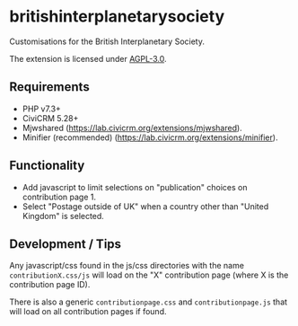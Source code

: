 # britishinterplanetarysociety

Customisations for the British Interplanetary Society.

The extension is licensed under [AGPL-3.0](LICENSE.txt).

## Requirements

* PHP v7.3+
* CiviCRM 5.28+
* Mjwshared (https://lab.civicrm.org/extensions/mjwshared).
* Minifier (recommended) (https://lab.civicrm.org/extensions/minifier).

## Functionality

* Add javascript to limit selections on "publication" choices on contribution page 1.
* Select "Postage outside of UK" when a country other than "United Kingdom" is selected.

## Development / Tips

Any javascript/css found in the js/css directories with the name `contributionX.css/js` will
load on the "X" contribution page (where X is the contribution page ID).

There is also a generic `contributionpage.css` and `contributionpage.js` that will load on
all contribution pages if found.
